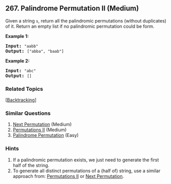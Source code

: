 <!--|This file generated by command(leetcode description); DO NOT EDIT.    |-->
<!--+----------------------------------------------------------------------+-->
<!--|@author    Openset <openset.wang@gmail.com>                           |-->
<!--|@link      https://github.com/openset                                 |-->
<!--|@home      https://github.com/openset/leetcode                        |-->
<!--+----------------------------------------------------------------------+-->

## 267. Palindrome Permutation II (Medium)

<p>Given a string <code>s</code>, return all the palindromic permutations (without duplicates) of it. Return an empty list if no palindromic permutation could be form.</p>

<p><strong>Example 1:</strong></p>

<pre><strong>Input:</strong> <code>&quot;aabb&quot;</code>
<strong>Output:</strong> <code>[&quot;abba&quot;, &quot;baab&quot;]</code></pre>

<p><strong>Example 2:</strong></p>

<pre><strong>Input:</strong> <code>&quot;abc&quot;</code>
<strong>Output:</strong> <code>[]</code></pre>

### Related Topics
  [[Backtracking](https://github.com/openset/leetcode/tree/master/tag/backtracking/README.md)]

### Similar Questions
  1. [Next Permutation](https://github.com/openset/leetcode/tree/master/problems/next-permutation) (Medium)
  1. [Permutations II](https://github.com/openset/leetcode/tree/master/problems/permutations-ii) (Medium)
  1. [Palindrome Permutation](https://github.com/openset/leetcode/tree/master/problems/palindrome-permutation) (Easy)

### Hints
  1. If a palindromic permutation exists, we just need to generate the first half of the string.
  1. To generate all distinct permutations of a (half of) string, use a similar approach from: <a href="/problems/permutations-ii">Permutations II</a> or <a href="/problems/next-permutation">Next Permutation</a>.
